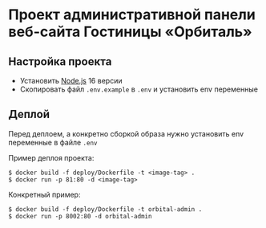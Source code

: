 # Проект административной панели веб-сайта Гостиницы «Орбиталь»

## Настройка проекта

- Установить [Node.js](https://nodejs.org/en) 16 версии
- Скопировать файл `.env.example` в `.env` и установить env переменные

## Деплой

Перед деплоем, а конкретно сборкой образа нужно установить env переменные в файле `.env`

Пример деплоя проекта:
```
$ docker build -f deploy/Dockerfile -t <image-tag> .
$ docker run -p 81:80 -d <image-tag>
```
Конкретный пример:
```
$ docker build -f deploy/Dockerfile -t orbital-admin .
$ docker run -p 8002:80 -d orbital-admin
```
